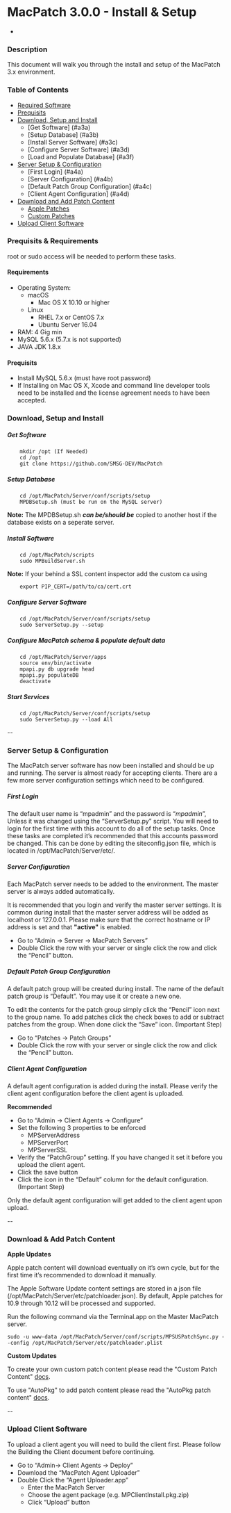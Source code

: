 # MacPatch 3.0.0 - Install & Setup
-

### Description
This document will walk you through the install and setup of the MacPatch 3.x environment.  

### Table of Contents
* [Required Software](#a1)
* [Prequisits](#a2) 
* [Download, Setup and Install](#a3)
	* [Get Software] (#a3a)
	* [Setup Database] (#a3b)
	* [Install Server Software] (#a3c)
	* [Configure Server Software] (#a3d)
	* [Load and Populate Database] (#a3f)
* [Server Setup & Configuration](#a4)
	* [First Login] (#a4a)
	* [Server Configuration] (#a4b)
	* [Default Patch Group Configuration] (#a4c)
	* [Client Agent Configuration] (#a4d)
* [Download and Add Patch Content](#a5)
	* [Apple Patches](#a5a)
	* [Custom Patches](#a5b)
* [Upload Client Software](#a6)

### Prequisits & Requirements
root or sudo access will be needed to perform these tasks.

#### Requirements <a name='a1'></a>
- Operating System:
	- macOS
		- Mac OS X 10.10 or higher
	- Linux
		- RHEL 7.x or CentOS 7.x
		- Ubuntu Server 16.04
- RAM: 4 Gig min
- MySQL 5.6.x (5.7.x is not supported)
- JAVA JDK 1.8.x

#### Prequisits <a name='a2'></a>
- Install MySQL 5.6.x (must have root password)
- If Installing on Mac OS X, Xcode and command line developer tools need to be installed and the license agreement needs to have been accepted.

### Download, Setup and Install <a name='a3'></a>

##### Get Software <a name='a3a'></a>
		mkdir /opt (If Needed)
		cd /opt
		git clone https://github.com/SMSG-DEV/MacPatch

##### Setup Database <a name='a3b'></a>
		
		cd /opt/MacPatch/Server/conf/scripts/setup
		MPDBSetup.sh (must be run on the MySQL server)

**Note:** The MPDBSetup.sh ***can be/should be*** copied to another host if the database exists on a seperate server.
	
##### Install Software <a name='a3c'></a>
	
		cd /opt/MacPatch/scripts
		sudo MPBuildServer.sh	
		
**Note:** If your behind a SSL content inspector add the custom ca using
		
		export PIP_CERT=/path/to/ca/cert.crt

##### Configure Server Software <a name='a3d'></a>
	
		cd /opt/MacPatch/Server/conf/scripts/setup
		sudo ServerSetup.py --setup
	
##### Configure MacPatch schema & populate default data <a name='a3f'></a>
		
		cd /opt/MacPatch/Server/apps
		source env/bin/activate
		mpapi.py db upgrade head
		mpapi.py populateDB
		deactivate

##### Start Services
		
		cd /opt/MacPatch/Server/conf/scripts/setup
		sudo ServerSetup.py --load All

--

### Server Setup & Configuration <a name='a4'></a>

The MacPatch server software has now been installed and should be up and running. The server is almost ready for accepting clients. There are a few more server configuration settings which need to be configured.

##### First Login <a name='a4a'></a>
The default user name is “mpadmin” and the password is “*mpadmin*”, Unless it was changed using the “ServerSetup.py” script. You will need to login for the first time with this account to do all of the setup tasks. Once these tasks are completed it’s recommended that this accounts password be changed. This can be done by editing the siteconfig.json file, which is located in /opt/MacPatch/Server/etc/.

##### Server Configuration <a name='a4b'></a>
Each MacPatch server needs to be added to the environment. The master server is always added automatically.

It is recommended that you login and verify the master server settings. It is common during install that the master server address will be added as localhost or 127.0.0.1. Please make sure that the correct hostname or IP address is set and that **"active"** is enabled.

* Go to “Admin -> Server -> MacPatch Servers”
* Double Click the row with your server or single click the row and click the “Pencil” button.

##### Default Patch Group Configuration <a name='a4c'></a>
A default patch group will be created during install. The name of the default patch group is “Default”. You may use it or create a new one.

To edit the contents for the patch group simply click the “Pencil” icon next to the group name. To add patches click the check boxes to add or subtract patches from the group. When done click the “Save” icon. (Important Step)

* Go to “Patches -> Patch Groups”
* Double Click the row with your server or single click the row and click the “Pencil” button.

##### Client Agent Configuration <a name='a4d'></a>

A default agent configuration is added during the install. Please verify the client agent configuration before the client agent is uploaded.

**Recommended**

* Go to “Admin -> Client Agents -> Configure”
* Set the following 3 properties to be enforced
	* MPServerAddress
	* MPServerPort
	* MPServerSSL
* Verify the “PatchGroup” setting. If you have changed it set it before you upload the client agent.
* Click the save button
* Click the icon in the “Default” column for the default configuration. (Important Step)

Only the default agent configuration will get added to the client agent upon upload.


--

### Download & Add Patch Content <a name='a5'></a>

**Apple Updates** <a name='a5a'></a>

Apple patch content will download eventually on it’s own cycle, but for the first time it’s recommended to download it manually.

The Apple Software Update content settings are stored in a json file (/opt/MacPatch/Server/etc/patchloader.json). By default, Apple patches for 10.9 through 10.12 will be processed and supported.

Run the following command via the Terminal.app on the Master MacPatch server.

`sudo -u www-data /opt/MacPatch/Server/conf/scripts/MPSUSPatchSync.py --config /opt/MacPatch/Server/etc/patchloader.plist`

**Custom Updates** <a name='a5b'></a>

To create your own custom patch content please read the "Custom Patch Content" [docs](https://macpatch.github.io/doc/custom-patch-content.html).

To use "AutoPkg" to add patch content please read the "AutoPkg patch content" [docs](https://macpatch.github.io/doc/autopkg-patch-content.html).	

--

### Upload Client Software <a name='a6'></a>

To upload a client agent you will need to build the client first. Please follow the Building the Client document before continuing.

* Go to “Admin-> Client Agents -> Deploy”
* Download the “MacPatch Agent Uploader”
* Double Click the “Agent Uploader.app”
	* Enter the MacPatch Server
	* Choose the agent package (e.g. MPClientInstall.pkg.zip)
	* Click “Upload” button
